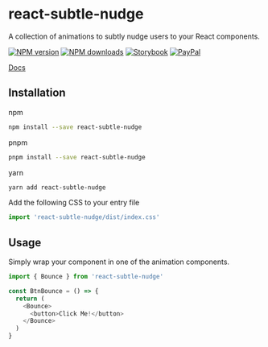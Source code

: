 # react-subtle-nudge

A collection of animations to subtly nudge users to your React components.

[![NPM version](https://img.shields.io/npm/v/react-subtle-nudge.svg?style=flat)](https://npmjs.com/package/react-subtle-nudge)
[![NPM downloads](https://img.shields.io/npm/dm/react-subtle-nudge.svg?style=flat)](https://npmjs.com/package/react-subtle-nudge)
[![Storybook](https://raw.githubusercontent.com/storybookjs/brand/master/badge/badge-storybook.svg)](https://brandawg93.github.io/react-subtle-nudge/)
[![PayPal](https://img.shields.io/badge/paypal-donate-blue?logo=paypal)](https://www.paypal.com/cgi-bin/webscr?cmd=_donations&business=CEYYGVB7ZZ764&item_name=react-subtle-nudge&currency_code=USD&source=url)

[Docs](https://brandawg93.github.io/react-subtle-nudge/)

## Installation

npm

```bash
npm install --save react-subtle-nudge
```

pnpm

```bash
pnpm install --save react-subtle-nudge
```

yarn

```bash
yarn add react-subtle-nudge
```

Add the following CSS to your entry file

```js
import 'react-subtle-nudge/dist/index.css'
```

## Usage

Simply wrap your component in one of the animation components.

```js
import { Bounce } from 'react-subtle-nudge'

const BtnBounce = () => {
  return (
    <Bounce>
      <button>Click Me!</button>
    </Bounce>
  )
}
```
